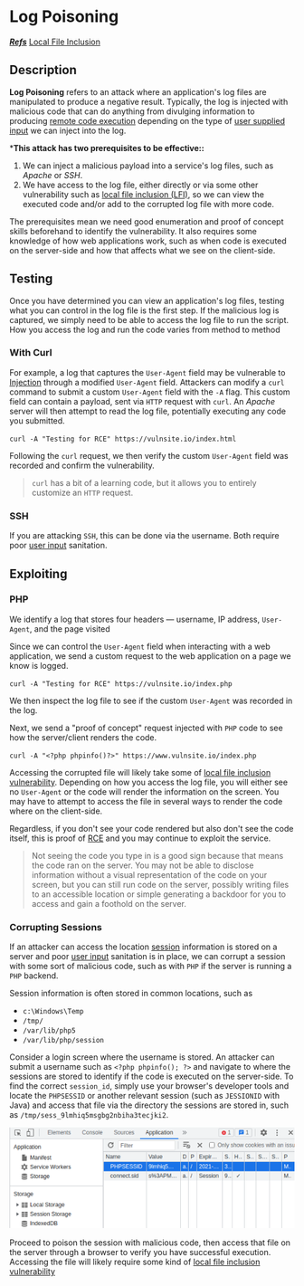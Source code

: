 # Log Poisoning

<u>***Refs***</u>
[Local File Inclusion](Local%20File%20Inclusion%20(LFI).md)

## Description

**Log Poisoning** refers to an attack where an application's log files are manipulated to produce a negative result. Typically, the log is injected with malicious code that can do anything from divulging information to producing  [remote code execution](Remote%20Code%20Execution.md) depending on the type of [user supplied input](../concepts/user_supplied_input.md) we can inject into the log. 

***This attack has two prerequisites to be effective::**

1. We can inject a malicious payload into a service's log files, such as *Apache*  or *SSH*. 
2. We have access to the log file, either directly or via some other vulnerability such as [local file inclusion (LFI)](Local%20File%20Inclusion%20(LFI).md), so we can view the executed code and/or add to the corrupted log file with more code.  

The prerequisites mean we need good enumeration and proof of concept skills beforehand to identify the vulnerability. It also requires some knowledge of how web applications work, such as when code is executed on the server-side and how that affects what we see on the client-side.

## Testing

Once you have determined you can view an application's log files, testing what you can control in the log file is the first step. If the malicious log is captured, we simply need to be able to access the log file to run the script. How you access the log and run the code varies from method to method

### With Curl
For example, a log that captures the `User-Agent` field may be vulnerable to [Injection](Injection.md) through a modified `User-Agent` field. Attackers can modify a `curl` command to submit a custom `User-Agent` field with the `-A` flag.  This custom field can contain a payload, sent via `HTTP` request with `curl`. An *Apache* server will then attempt to read the log file, potentially executing any code you submitted. 

`curl -A "Testing for RCE" https://vulnsite.io/index.html`

Following the `curl` request, we then verify the custom `User-Agent` field was recorded and confirm the vulnerability. 

> `curl` has a bit of a learning code, but it allows you to entirely customize an `HTTP` request. 

### SSH
If you are attacking `SSH`, this can be done via the username. Both require poor [user input](../concepts/user_supplied_input.md) sanitation. 

## Exploiting

### PHP
We identify a log that stores four headers &mdash; username, IP address, `User-Agent`, and the page visited

Since we can control the `User-Agent` field when interacting with a web application, we send a custom request to the web application on a page we know is logged. 

`curl -A "Testing for RCE" https://vulnsite.io/index.php`

We then inspect the log file to see if the custom `User-Agent` was recorded in the log. 

Next, we send a "proof of concept" request injected with `PHP` code to see how the server/client renders the code. 
 
 `curl -A "<?php phpinfo()?>" https://www.vulnsite.io/index.php`
 
 Accessing the corrupted file will likely take some of [local file inclusion vulnerability](Local%20File%20Inclusion%20(LFI).md). Depending on how you access the log file, you will either see no `User-Agent` or the code will render the information on the screen. You may have to attempt to access the file in several ways to render the code where on the client-side. 
 
 Regardless, if you don't see your code rendered but also don't see the code itself, this is proof of [RCE](Remote%20Code%20Execution.md) and you may continue to exploit the service.
 
 > Not seeing the code you type in is a good sign because that means the code ran on the server. You may not be able to disclose information without a visual representation of the code on your screen, but you can still run code on the server, possibly writing files to an accessible location or simple generating a backdoor for you to access and gain a foothold on the server. 

### Corrupting Sessions

If an attacker can access the location [session](../concepts/web_tech/sessions.md) information is stored on a server and poor [user input](../concepts/user_supplied_input.md) sanitation is in place, we can corrupt a session with some sort of malicious code, such as with `PHP` if the server is running a `PHP` backend. 

Session information is often stored in common locations, such as 
- `c:\Windows\Temp`
- `/tmp/`
- `/var/lib/php5`
- `/var/lib/php/session`

Consider a login screen where the username is stored. An attacker can submit a username such as `<?php phpinfo(); ?>` and navigate to where the sessions are stored to identify if the code is executed on the server-side. To find the correct `session_id`, simply use your browser's developer tools and locate the `PHPSESSID` or another relevant session (such as `JESSIONID` with Java) and access that file via the directory the sessions are stored in, such as `/tmp/sess_9lmhiq5msgbg2nbiha3tecjki2`. 

![PHPSESSID](vulnerabilities_photos/LFI-PHPSESSIONID.png)

Proceed to poison the session with malicious code, then access that file on the server through a browser to verify you have successful execution. Accessing the file will likely require some kind of [local file inclusion vulnerability](Local%20File%20Inclusion%20(LFI).md)
